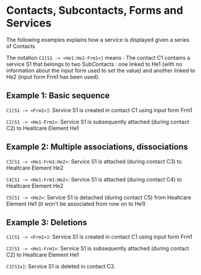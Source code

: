 # Contacts, Subcontacts, Forms and Services

The following examples explains how a service is displayed given a series of Contacts

The notation ```C1[S1 -> <He1:He2-Frm1>]``` means :
The contact C1 contains a service S1 that belongs to two SubContacts : one linked to He1 (with no information about the input form used to set the value) and another linked to He2 (input form Frm1 has been used).

## Example 1: Basic sequence

```C1[S1 -> <Frm1>]```: Service S1 is created in contact C1 using input form Frm1

```C2[S1 -> <He1-Frm1>```: Service S1 is subsequently attached (during contact C2) to Healtcare Element He1 

## Example 2: Multiple associations, dissociations

```C3[S1 -> <He1-Frm1:He2>```: Service S1 is attached (during contact C3) to Healtcare Element He2 

```C4[S1 -> <He1-Frm1:He2>```: Service S1 is attached (during contact C4) to Healtcare Element He2 

```C5[S1 -> <He2>```: Service S1 is detached (during contact C5) from Healtcare Element He1 (it won't be associated from now on to He1)

## Example 3: Deletions

```C1[S1 -> <Frm1>]```: Service S1 is created in contact C1 using input form Frm1

```C2[S1 -> <He1-Frm1>```: Service S1 is subsequently attached (during contact C2) to Healtcare Element He1 

```C3[S1x]```: Service S1 is deleted in contact C3.
